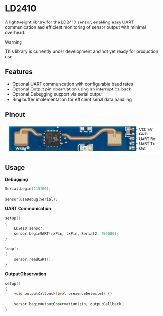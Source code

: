 # LD2410
A lightweight library for the LD2410 sensor, enabling easy UART communication and efficient monitoring of sensor output with minimal overhead.

> [!WARNING]  
> This library is currently under development and not yet ready for production use

## Features

- Optional UART communication with configurable baud rates
- Optional Output pin observation using an interrupt callback
- Optional Debugging support via serial output
- Ring buffer implementation for efficient serial data handling

## Pinout
![ld2410_pinout.png](/readme/ld2410_pinout.png)

## Usage

**Debugging**  
```cpp
Serial.begin(115200);

sensor.useDebug(Serial);
```

**UART Communication**  
```cpp
setup() 
{
    LD2410 sensor;
    sensor.beginUART(rxPin, txPin, Serial2, 256000); 
}

loop() 
{
    sensor.readUART();
}
```

**Output Observation**  
```cpp
setup() 
{
    void outputCallback(bool presenceDetected) {}

    sensor.beginOutputObservation(pin, outputCallback);
}
```